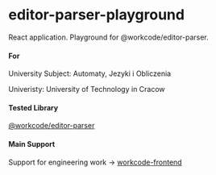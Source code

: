 # editor-parser-playground
React application. Playground for @workcode/editor-parser.

#### For

University Subject: Automaty, Jezyki i Obliczenia

Univeristy: University of Technology in Cracow

#### Tested Library

[@workcode/editor-parser](https://github.com/Michal99Zajac/editor-parser)

#### Main Support

Support for engineering work -> [workcode-frontend](https://github.com/Michal99Zajac/frontend-workcode)
